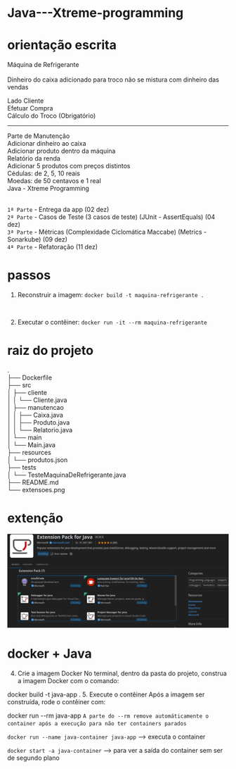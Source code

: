 # Java---Xtreme-programming

# orientação escrita
Máquina de Refrigerante <br>
<br>
Dinheiro do caixa adicionado para troco não se mistura com dinheiro das vendas<br>

Lado Cliente<br>
Efetuar Compra<br>
Cálculo do Troco (Obrigatório)<br>
<hr>
Parte de Manutenção<br>
Adicionar dinheiro ao caixa<br>
Adicionar produto dentro da máquina<br>
Relatório da renda<br>
Adicionar 5 produtos com preços distintos<br>
Cédulas: de 2, 5, 10 reais<br>
Moedas: de 50 centavos e 1 real<br>
Java - Xtreme Programming<br>
<br>

`1ª Parte` - Entrega da app (02 dez)<br>
`2ª Parte` - Casos de Teste (3 casos de teste) (JUnit - AssertEquals) (04 dez)<br>
`3ª Parte` - Métricas (Complexidade Ciclomática Maccabe) (Metrics - Sonarkube) (09 dez)<br>
`4ª Parte` - Refatoração (11 dez)<br>

# passos 

1. Reconstruir a imagem:
`docker build -t maquina-refrigerante .`

<br>

2. Executar o contêiner:
`docker run -it --rm maquina-refrigerante`


# raiz do projeto 
.<br>
├── Dockerfile<br>
├── src<br>
│   ├── cliente<br>
│   │   └── Cliente.java<br>
│   ├── manutencao<br>
│   │   ├── Caixa.java<br>
│   │   ├── Produto.java<br>
│   │   └── Relatorio.java<br>
│   └── main<br>
│       └── Main.java<br>
├── resources<br>
│   └── produtos.json<br>
├── tests<br>
│   └── TesteMaquinaDeRefrigerante.java<br>
├── README.md<br>
└── extensoes.png<br>


# extenção
![alt text](/extencoes.png)



# docker + Java

4. Crie a imagem Docker
No terminal, dentro da pasta do projeto, construa a imagem Docker com o comando:


docker build -t java-app .
5. Execute o contêiner
Após a imagem ser construída, rode o contêiner com:


docker run --rm java-app
`A parte do --rm remove automáticamente o container após a execução para não ter containers parados`

`docker run --name java-container java-app` --> executa o container

`docker start -a java-container` --> para ver a saída do container sem ser de segundo plano